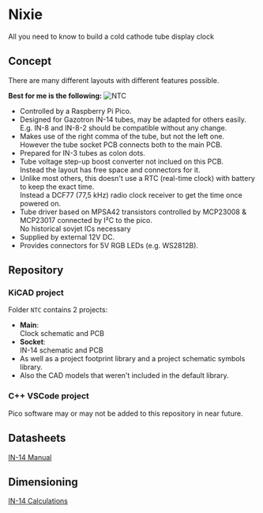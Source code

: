 # Nixie
All you need to know to build a cold cathode tube display clock

## Concept
There are many different layouts with different features possible.

**Best for me is the following:**
![NTC](https://github.com/user-attachments/assets/dcb12e0a-b194-440a-8b89-950e80abbbd8)
* Controlled by a Raspberry Pi Pico.
* Designed for Gazotron IN-14 tubes, may be adapted for others easily.  
E.g. IN-8 and IN-8-2 should be compatible without any change.
* Makes use of the right comma of the tube, but not the left one.  
However the tube socket PCB connects both to the main PCB.
* Prepared for IN-3 tubes as colon dots.
* Tube voltage step-up boost converter not inclued on this PCB.  
Instead the layout has free space and connectors for it.
* Unlike most others, this doesn't use a RTC (real-time clock) with battery to keep the exact time.  
Instead a DCF77 (77,5 kHz) radio clock receiver to get the time once powered on.
* Tube driver based on MPSA42 transistors controlled by MCP23008 & MCP23017 connected by I²C to the pico.  
No historical sovjet ICs necessary
* Supplied by external 12V DC.
* Provides connectors for 5V RGB LEDs (e.g. WS2812B).

## Repository
### KiCAD project
Folder `NTC` contains 2 projects:
* **Main**:  
Clock schematic and PCB
* **Socket**:  
IN-14 schematic and PCB
* As well as a project footprint library and a project schematic symbols library.
* Also the CAD models that weren't included in the default library.

### C++ VSCode project
Pico software may or may not be added to this repository in near future.

## Datasheets
[IN-14 Manual](../../wiki/IN‐14-Manuals)

## Dimensioning
[IN-14 Calculations](../../wiki/IN‐14-Calculations)

